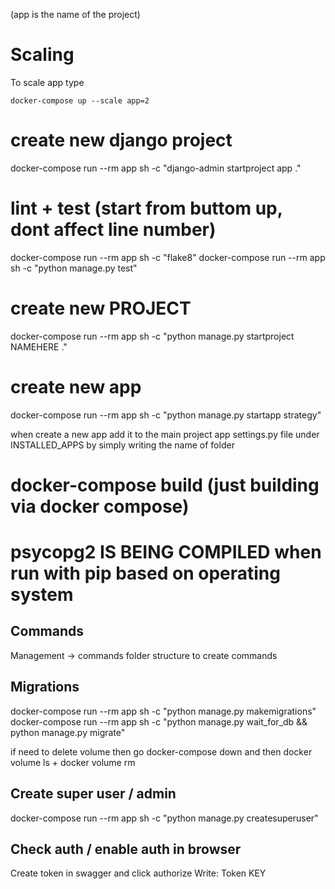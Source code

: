 (app is the name of the project)

# Scaling

To scale app type

```
docker-compose up --scale app=2
```

# create new django project

docker-compose run --rm app sh -c "django-admin startproject app ."

# lint + test (start from buttom up, dont affect line number)

docker-compose run --rm app sh -c "flake8"
docker-compose run --rm app sh -c "python manage.py test"

# create new PROJECT

docker-compose run --rm app sh -c "python manage.py startproject NAMEHERE ."

# create new app

docker-compose run --rm app sh -c "python manage.py startapp strategy"

when create a new app add it to the main project app settings.py file under INSTALLED_APPS by simply writing the name of folder

# docker-compose build (just building via docker compose)

# psycopg2 IS BEING COMPILED when run with pip based on operating system

## Commands

Management -> commands folder structure to create commands

## Migrations

docker-compose run --rm app sh -c "python manage.py makemigrations"
docker-compose run --rm app sh -c "python manage.py wait_for_db && python manage.py migrate"

if need to delete volume then go docker-compose down and then docker volume ls + docker volume rm

## Create super user / admin

docker-compose run --rm app sh -c "python manage.py createsuperuser"

## Check auth / enable auth in browser

Create token in swagger and click authorize
Write: Token KEY
